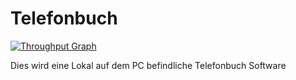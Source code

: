 # Telefonbuch
[![Throughput Graph](https://graphs.waffle.io/MichiBaron/Telefonbuch/throughput.svg)](https://waffle.io/MichiBaron/Telefonbuch/metrics/throughput)

Dies wird eine Lokal auf dem PC befindliche Telefonbuch Software 
